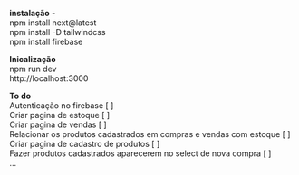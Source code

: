 <strong>instalação</strong> - <br>
npm install next@latest<br>
npm install -D tailwindcss<br>
npm install firebase <br>

<strong>Inicalização</strong><br>
npm run dev<br>
http://localhost:3000<br>

<strong>To do</strong><br>
Autenticação no firebase [ ]<br>
Criar pagina de estoque [ ]<br>
Criar pagina de vendas [ ]<br>
Relacionar os produtos cadastrados em compras e vendas com estoque [ ]<br>
Criar pagina de cadastro de produtos [ ]<br>
Fazer produtos cadastrados aparecerem no select de nova compra [ ] <br>
...
